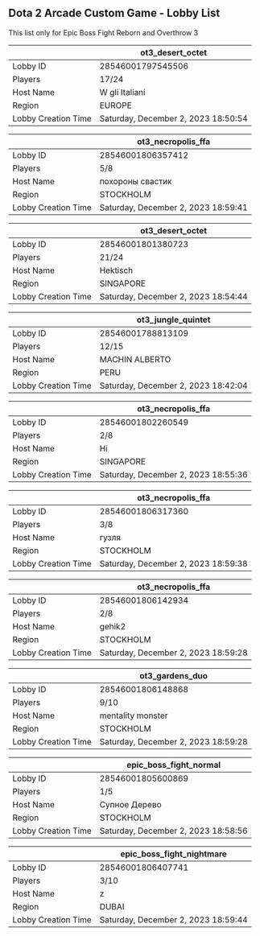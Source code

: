 ## Dota 2 Arcade Custom Game - Lobby List

This list only for Epic Boss Fight Reborn and Overthrow 3

|  | ot3_desert_octet |
| ------ | ------ |
| Lobby ID | 28546001797545506 |
| Players | 17/24 |
| Host Name | W gli Italiani |
| Region | EUROPE |
| Lobby Creation Time | Saturday, December 2, 2023 18:50:54 |


|  | ot3_necropolis_ffa |
| ------ | ------ |
| Lobby ID | 28546001806357412 |
| Players | 5/8 |
| Host Name | похороны свастик |
| Region | STOCKHOLM |
| Lobby Creation Time | Saturday, December 2, 2023 18:59:41 |


|  | ot3_desert_octet |
| ------ | ------ |
| Lobby ID | 28546001801380723 |
| Players | 21/24 |
| Host Name | Hektisch |
| Region | SINGAPORE |
| Lobby Creation Time | Saturday, December 2, 2023 18:54:44 |


|  | ot3_jungle_quintet |
| ------ | ------ |
| Lobby ID | 28546001788813109 |
| Players | 12/15 |
| Host Name | MACHIN ALBERTO |
| Region | PERU |
| Lobby Creation Time | Saturday, December 2, 2023 18:42:04 |


|  | ot3_necropolis_ffa |
| ------ | ------ |
| Lobby ID | 28546001802260549 |
| Players | 2/8 |
| Host Name | Hi |
| Region | SINGAPORE |
| Lobby Creation Time | Saturday, December 2, 2023 18:55:36 |


|  | ot3_necropolis_ffa |
| ------ | ------ |
| Lobby ID | 28546001806317360 |
| Players | 3/8 |
| Host Name | гузля |
| Region | STOCKHOLM |
| Lobby Creation Time | Saturday, December 2, 2023 18:59:38 |


|  | ot3_necropolis_ffa |
| ------ | ------ |
| Lobby ID | 28546001806142934 |
| Players | 2/8 |
| Host Name | gehik2 |
| Region | STOCKHOLM |
| Lobby Creation Time | Saturday, December 2, 2023 18:59:28 |


|  | ot3_gardens_duo |
| ------ | ------ |
| Lobby ID | 28546001806148868 |
| Players | 9/10 |
| Host Name | mentality  monster |
| Region | STOCKHOLM |
| Lobby Creation Time | Saturday, December 2, 2023 18:59:28 |


|  | epic_boss_fight_normal |
| ------ | ------ |
| Lobby ID | 28546001805600869 |
| Players | 1/5 |
| Host Name | Супное Дерево |
| Region | STOCKHOLM |
| Lobby Creation Time | Saturday, December 2, 2023 18:58:56 |


|  | epic_boss_fight_nightmare |
| ------ | ------ |
| Lobby ID | 28546001806407741 |
| Players | 3/10 |
| Host Name | z |
| Region | DUBAI |
| Lobby Creation Time | Saturday, December 2, 2023 18:59:44 |


